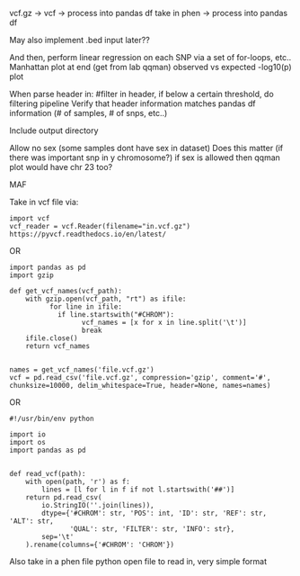 
vcf.gz -> vcf -> process into pandas df
take in phen  -> process into pandas df 

May also implement .bed input later?? 

And then, perform linear regression on each SNP via a set of for-loops, etc..
Manhattan plot at end (get from lab qqman)
observed vs expected -log10(p) plot

When parse header in:
#filter in header, if below a certain threshold, do filtering pipeline
Verify that header information matches pandas df information (# of samples, # of snps, etc..)

Include output directory

Allow no sex (some samples dont have sex in dataset) Does this matter (if there was important snp in y chromosome?) 
if sex is allowed then qqman plot would have chr 23 too?



MAF

Take in vcf file via:

	import vcf
	vcf_reader = vcf.Reader(filename="in.vcf.gz")
	https://pyvcf.readthedocs.io/en/latest/

OR

	import pandas as pd
	import gzip

	def get_vcf_names(vcf_path):
	    with gzip.open(vcf_path, "rt") as ifile:
	          for line in ifile:
	            if line.startswith("#CHROM"):
	                  vcf_names = [x for x in line.split('\t')]
	                  break
	    ifile.close()
	    return vcf_names


	names = get_vcf_names('file.vcf.gz')
	vcf = pd.read_csv('file.vcf.gz', compression='gzip', comment='#', chunksize=10000, delim_whitespace=True, header=None, names=names)


OR

	#!/usr/bin/env python

	import io
	import os
	import pandas as pd


	def read_vcf(path):
	    with open(path, 'r') as f:
	        lines = [l for l in f if not l.startswith('##')]
	    return pd.read_csv(
	        io.StringIO(''.join(lines)),
	        dtype={'#CHROM': str, 'POS': int, 'ID': str, 'REF': str, 'ALT': str,
	               'QUAL': str, 'FILTER': str, 'INFO': str},
	        sep='\t'
	    ).rename(columns={'#CHROM': 'CHROM'})


Also take in a phen file
	python open file to read in, very simple format
